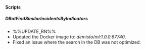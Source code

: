 
#### Scripts

##### DBotFindSimilarIncidentsByIndicators

- %%UPDATE_RN%%
- Updated the Docker image to: *demisto/ml:1.0.0.67740*.
- Fixed an issue where the search in the DB was not optimized.

